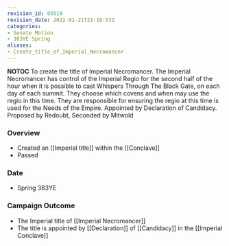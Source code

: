 ```yaml
---
revision_id: 85519
revision_date: 2022-01-21T21:10:53Z
categories:
- Senate Motion
- 383YE Spring
aliases:
- Create_title_of_Imperial_Necromancer
---
```



__NOTOC__
To create the title of Imperial Necromancer. The Imperial Necromancer has control of the Imperial Regio for the second half of the hour when it is possible to cast Whispers Through The Black Gate, on each day of each summit. They choose which covens and when may use the regio in this time. They are responsible for ensuring the regio at this time is used for the Needs of the Empire. Appointed by Declaration of Candidacy.
Proposed by Redoubt, Seconded by Mitwold

### Overview
* Created an [[Imperial title]] within the [[Conclave]]
* Passed

### Date
* Spring 383YE

### Campaign Outcome
* The Imperial title of [[Imperial Necromancer]]
* The title is appointed by [[Declaration]] of [[Candidacy]] in the [[Imperial Conclave]]